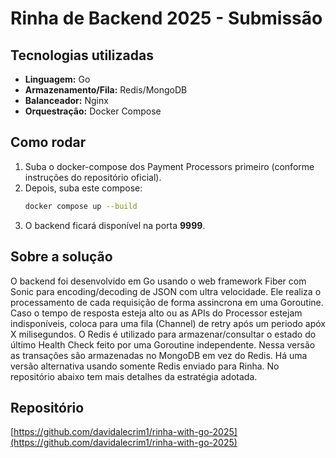# Rinha de Backend 2025 - Submissão

## Tecnologias utilizadas
- **Linguagem:** Go
- **Armazenamento/Fila:** Redis/MongoDB
- **Balanceador:** Nginx
- **Orquestração:** Docker Compose

## Como rodar
1. Suba o docker-compose dos Payment Processors primeiro (conforme instruções do repositório oficial).
2. Depois, suba este compose:
   ```sh
   docker compose up --build
   ```
3. O backend ficará disponível na porta **9999**.

## Sobre a solução
O backend foi desenvolvido em Go usando o web framework Fiber com Sonic para encoding/decoding de JSON com ultra velocidade. Ele realiza o processamento de cada requisição de forma assincrona em uma Goroutine. Caso o tempo de resposta esteja alto ou as APIs do Processor estejam indisponíveis, coloca para uma fila (Channel) de retry após um periodo apóx X milisegundos. O Redis é utilizado para armazenar/consultar o estado do último Health Check feito por uma Goroutine independente. Nessa versão as transações são armazenadas no MongoDB em vez do Redis. Há uma versão alternativa usando somente Redis enviado para Rinha. No repositório abaixo tem mais detalhes da estratégia adotada. 

## Repositório
[https://github.com/davidalecrim1/rinha-with-go-2025](https://github.com/davidalecrim1/rinha-with-go-2025)